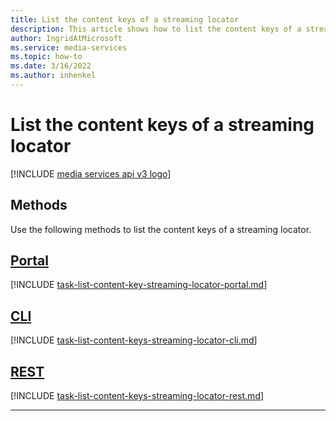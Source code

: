 ```yaml
---
title: List the content keys of a streaming locator
description: This article shows how to list the content keys of a streaming locator.
author: IngridAtMicrosoft
ms.service: media-services
ms.topic: how-to
ms.date: 3/16/2022
ms.author: inhenkel
---
```


# List the content keys of a streaming locator

[!INCLUDE [media services api v3 logo](./includes/v3-hr.md)]

## Methods

Use the following methods to list the content keys of a streaming locator.

## [Portal](#tab/portal/)

[!INCLUDE [task-list-content-key-streaming-locator-portal.md](./includes/task-list-content-key-streaming-locator-portal.md)]

## [CLI](#tab/cli/)

[!INCLUDE [task-list-content-keys-streaming-locator-cli.md](./includes/task-list-content-keys-streaming-locator-cli.md)]

## [REST](#tab/rest/)

[!INCLUDE [task-list-content-keys-streaming-locator-rest.md](./includes/task-list-content-keys-streaming-locator-rest.md)]

---
